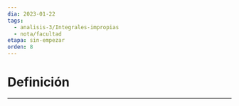 ```yaml
---
dia: 2023-01-22
tags:
  - analisis-3/Integrales-impropias
  - nota/facultad
etapa: sin-empezar
orden: 8
---
```

# Definición
---
